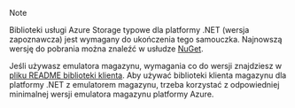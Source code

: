 > [!NOTE]
> Biblioteki usługi Azure Storage typowe dla platformy .NET (wersja zapoznawcza) jest wymagany do ukończenia tego samouczka. Najnowszą wersję do pobrania można znaleźć w usłudze [NuGet](https://www.nuget.org/packages/Microsoft.Azure.Storage.Common/).
> 
> Jeśli używasz emulatora magazynu, wymagania co do wersji znajdziesz w [pliku README biblioteki klienta](https://github.com/Azure/azure-storage-net/blob/master/README.md). Aby używać biblioteki klienta magazynu dla platformy .NET z emulatorem magazynu, trzeba korzystać z odpowiedniej minimalnej wersji emulatora magazynu platformy Azure.
> 
> 

